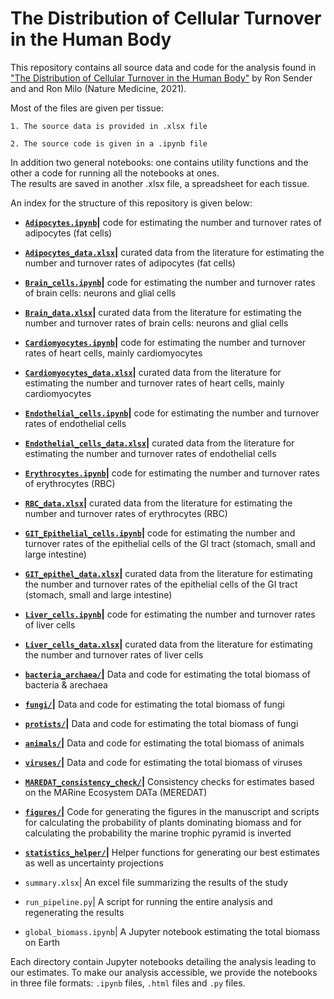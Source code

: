 # The Distribution of Cellular Turnover in the Human Body

This repository contains all source data and code for the analysis found in ["The Distribution of Cellular Turnover in the Human Body"](https://www.nature.com/articles/s41591-020-01182-9) by Ron Sender and and Ron Milo (Nature Medicine, 2021). 

Most of the files are given per tissue:

    1. The source data is provided in .xlsx file

    2. The source code is given in a .ipynb file

In addition two general notebooks: one contains utility functions and the other a code for running all the notebooks at ones.  
The results are saved in another .xlsx file, a spreadsheet for each tissue.

An index for the structure of this repository is given below:

* **[`Adipocytes.ipynb`](./Adipocytes.ipynb)|** code for estimating the number and turnover rates of adipocytes (fat cells)

* **[`Adipocytes_data.xlsx`](./Adipocytes_data.xlsx)|** curated data from the literature for estimating the number and turnover rates of adipocytes (fat cells)

* **[`Brain_cells.ipynb`](./Brain_cells.ipynb)|** code for estimating the number and turnover rates of brain cells: neurons and glial cells

* **[`Brain_data.xlsx`](/Brain_data.xlsx)|** curated data from the literature for estimating the number and turnover rates of brain cells: neurons and glial cells

* **[`Cardiomyocytes.ipynb`](Cardiomyocytes.ipynb)|** code for estimating the number and turnover rates of heart cells, mainly cardiomyocytes

* **[`Cardiomyocytes_data.xlsx`](Cardiomyocytes_data.xlsx)|** curated data from the literature for estimating the number and turnover rates of heart cells, mainly cardiomyocytes

* **[`Endothelial_cells.ipynb`](Endothelial_cells.ipynb)|** code for estimating the number and turnover rates of endothelial cells

* **[`Endothelial_cells_data.xlsx`](Endothelial_cells_data.xlsx)|** curated data from the literature for estimating the number and turnover rates of endothelial cells

* **[`Erythrocytes.ipynb`](Erythrocytes.ipynb)|** code for estimating the number and turnover rates of erythrocytes (RBC)

* **[`RBC_data.xlsx`](RBC_data.xlsx)|** curated data from the literature for estimating the number and turnover rates of erythrocytes (RBC)

* **[`GIT_Epithelial_cells.ipynb`](GIT_Epithelial_cells.ipynb)|** code for estimating the number and turnover rates of the epithelial cells of the GI tract (stomach, small and large intestine)

* **[`GIT_epithel_data.xlsx`](GIT_epithel_data.xlsx)|** curated data from the literature for estimating the number and turnover rates of the epithelial cells of the GI tract (stomach, small and large intestine)

* **[`Liver_cells.ipynb`](Liver_cells.ipynb)|** code for estimating the number and turnover rates of liver cells

* **[`Liver_cells_data.xlsx`](Liver_cells_data.xlsx)|** curated data from the literature for estimating the number and turnover rates of liver cells





* **[`bacteria_archaea/`](./bacteria_archaea)|** Data and code for estimating the total biomass of bacteria & arechaea

* **[`fungi/`](./fungi)|** Data and code for estimating the total biomass of fungi

* **[`protists/`](./protists)|** Data and code for estimating the total biomass of fungi

* **[`animals/`](./animals)|** Data and code for estimating the total biomass of animals

* **[`viruses/`](./viruses)|** Data and code for estimating the total biomass of viruses

* **[`MAREDAT_consistency_check/`](./MAREDAT_consistency_check)|** Consistency checks for estimates based on the MARine Ecosystem DATa (MEREDAT)

* **[`figures/`](./figures)|** Code for generating the figures in the manuscript and scripts for calculating the probability of plants dominating biomass and for calculating the probability the marine trophic pyramid is inverted

* **[`statistics_helper/`](./statistics_helper)|** Helper functions for generating our best estimates as well as uncertainty projections

* `summary.xlsx`| An excel file summarizing the results of the study

* `run_pipeline.py`| A script for running the entire analysis and regenerating the results

* `global_biomass.ipynb`| A Jupyter notebook estimating the total biomass on Earth

Each directory contain Jupyter notebooks detailing the analysis leading to our estimates. To make our analysis accessible, we provide the notebooks in three file formats: `.ipynb` files, `.html` files and `.py` files.

